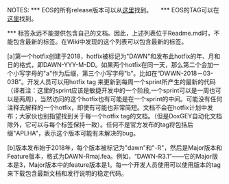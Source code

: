 
NOTES:
*** EOS的所有release版本可以从[这里](https://github.com/EOSIO/eos/releases)找到。
     
*** EOS的TAG可以在[这里](https://github.com/EOSIO/eos/tags)找到。
     
*** 标签永远不能提供包含自己的文档。因此，上述列表位于Readme.md时，不能包含最新的标签。在Wiki中发现的这个列表可以包含最新的标签。

[a]第一个hotfix创建于2018，hotfix被标记为"DAWN"和发布此hotfix的年、月和日的格式，即DAWN-YYY-M-DD。如果两个hotfix在同一天，那么第二个会加一个小写字母的"a"作为后缀，第三个小写字母"b"。比如在“DWWN-2018－03-03B”。开发人员可以用hotfix tag 来更新到每周一个sprint所产生的最新的代码（译者注：这里的sprint应该是敏捷开发中的一个阶段,一个sprint可以是一周也可以是两周），当然访问的这个hotfix也有可能是在一个sprint的中间。可能没有任何注释去解释的一个hotfix，即使有可能也非常简短。文档不会在hotfix计划中发布；大家伙也别指望找到关于每一个hotfix tag的文档。（但是DoxGEY自动化文档除外，它可以与每个标签保持一致）。任何不是官方发布的tag将包括后缀"APLHA"，表示这个版本可能有未解决的bug。

[b]版本发布始于2018年，每个版本被标记为"dawn"和"-R"，然后是Major版本和Feature版本，格式为DAWN-Rmaj.fea。例如，“DAWN-R3.1”——它的Major版本是3，Major版本中的feature版本是1。每一个开发人员使用可以使用版本的tag来下载包含最新文档和发行说明的稳定代码。
